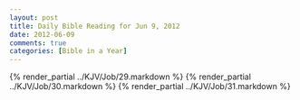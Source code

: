 ```yaml
---
layout: post
title: Daily Bible Reading for Jun 9, 2012
date: 2012-06-09
comments: true
categories: [Bible in a Year]
---
```

{% render_partial ../KJV/Job/29.markdown %}
{% render_partial ../KJV/Job/30.markdown %}
{% render_partial ../KJV/Job/31.markdown %}
